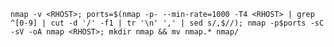 `nmap -v <RHOST>; ports=$(nmap -p- --min-rate=1000 -T4 <RHOST> | grep ^[0-9] | cut -d '/' -f1 | tr '\n' ',' | sed s/,$//); nmap -p$ports -sC -sV -oA nmap <RHOST>; mkdir nmap && mv nmap.* nmap/`